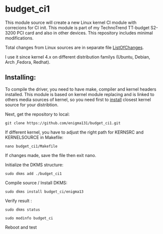# budget_ci1

This module source will create a new Linux kernel CI module with correcions for CI init. This module is part of my TechnoTrend TT-budget S2-3200 PCI card and also in other devices. This repository includes minimal modifications.

Total changes from Linux sources are in separate file [ListOfChanges](ListOfChanges). 

I use it since kernel 4.x on different distribution familys (Ubuntu, Debian, Arch ,Fedora, Redhat).

## Installing:

To compile the driver, you need to have make, compiler and kernel headers installed. This module is based on kernel module replacing and is linked to others media sources of kernel, so you need first to [install](KernelInstall.md) closest kernel source for your distribtion.

Next, get the repository to local:

    git clone https://github.com/enigma131/budget_ci1.git

If different kernel, you have to adjust the right path for KERNSRC and KERNELSOURCE in Makefile:

    nano budget_ci1/Makefile 

If changes made, save the file then exit nano.

Initialize the DKMS structure:

    sudo dkms add ./budget_ci1

Compile source / Install DKMS:

    sudo dkms install budget_ci/enigma13

Verify result :

    sudo dkms status

    sudo modinfo budget_ci

Reboot and test
